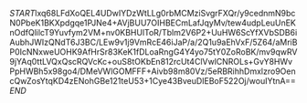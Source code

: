 $START$lxq68LFdXoQEL4UDwIYDzWtLLg0rbMCMziSvgrFXQr/y9cednmN9bcN0PbeK1BKXpdgqe1PJNe4+AVjBUU7OIHBECmLafJqyMv/tew4udpLeuUnEKnOdfQlilcT9Yuvfym2VM+nv0KBHUlToR/Tblm2V6P2+UuHW6ScYfXVbSDB6iAubhJWIzQNdT6J3BC/LEw9v1j9VmRcE46iJaP/a/2Q1u9aEhVxF/5Z64/aMriBP0IcNNxweUOHK9AfHrSr83KeK1fDLoaRngG4Y4yo75tY0ZoRoBK/mv9qwRV9jYAq0ttLVQxQscRQVcKc+ouS8tOKbEn812rcUt4ClVwlCNROLs+GvY8HWvPpHWBh5x98go4/DMeVWlGOMFFF+Aivb98m80Vz/5eRBRihhDmxlzro9OencQwZosYtqKD4zENohGBe121teU53+1Cye43BveuDIEBoF522Oj/wouIYtnA==$END$